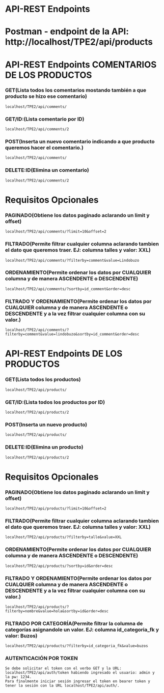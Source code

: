 # API-REST Endpoints 
# Postman - endpoint de la API: http://localhost/TPE2/api/products
# API-REST Endpoints COMENTARIOS DE LOS PRODUCTOS

### GET(Lista todos los comentarios mostando también a que producto se hizo ese comentario)

```
localhost/TPE2/api/comments/
```

### GET/ID:(Lista comentario por ID)

```
localhost/TPE2/api/comments/2
```
### POST(Inserta un nuevo comentario indicando a que producto queremos hacer el comentario.)

```
localhost/TPE2/api/comments/
```
### DELETE:ID(Elimina un comentario)

```
localhost/TPE2/api/comments/2
```
# Requisitos Opcionales

### PAGINADO(Obtiene los datos paginado aclarando un limit y offset)

```
localhost/TPE2/api/comments/?limit=10&offset=2
```
### FILTRADO(Permite filtrar cualquier columna aclarando tambien el dato que queremos traer. EJ: columna talles y valor: XXL)

```
localhost/TPE2/api/comments/?filterby=comment&value=Lindobuzo
```
### ORDENAMIENTO(Permite ordenar los datos por CUALQUIER columna y de manera ASCENDENTE o DESCENDENTE)

```
localhost/TPE2/api/comments/?sortby=id_comment&order=desc
```

### FILTRADO Y ORDENAMIENTO(Permite ordenar los datos por CUALQUIER columna y de manera ASCENDENTE o DESCENDENTE y a la vez filtrar cualquier columna con su valor.)

```
localhost/TPE2/api/comments/?filterby=comment&value=lindobuzo&sortby=id_comment&order=desc
```

# API-REST Endpoints DE LOS PRODUCTOS

### GET(Lista todos los productos)

```
localhost/TPE2/api/products/
```

### GET/ID:(Lista todos los productos por ID)

```
localhost/TPE2/api/products/2
```
### POST(Inserta un nuevo producto)

```
localhost/TPE2/api/products/
```
### DELETE:ID(Elimina un producto)

```
localhost/TPE2/api/products/2
```
# Requisitos Opcionales

### PAGINADO(Obtiene los datos paginado aclarando un limit y offset)

```
localhost/TPE2/api/products/?limit=10&offset=2
```
### FILTRADO(Permite filtrar cualquier columna aclarando tambien el dato que queremos traer. EJ: columna talles y valor: XXL)

```
localhost/TPE2/api/products/?filterby=talle&value=XXL
```
### ORDENAMIENTO(Permite ordenar los datos por CUALQUIER columna y de manera ASCENDENTE o DESCENDENTE)

```
localhost/TPE2/api/products/?sortby=id&order=desc
```

### FILTRADO Y ORDENAMIENTO(Permite ordenar los datos por CUALQUIER columna y de manera ASCENDENTE o DESCENDENTE y a la vez filtrar cualquier columna con su valor.)

```
localhost/TPE2/api/products/?filterby=nombre&value=hola&sortby=id&order=desc
```
### FILTRADO POR CATEGORÍA(Permite filtrar la columna de categorías asignandole un valor. EJ: columna id_categoria_fk y valor: Buzos)

```
localhost/TPE2/api/products/?filterby=id_categoria_fk&value=buzos
```
### AUTENTICACIÓN POR TOKEN

```
Se debe solicitar el token con el verbo GET y la URL: localhost/TPE2/api/auth/token habiendo ingresado el usuario: admin y la pw: 1234.
Para finalmente iniciar sesión ingresar el token en bearer token y tener la sesión con la URL localhost/TPE2/api/auth/.
```

